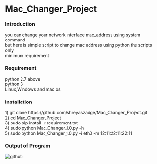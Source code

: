 <h1>Mac_Changer_Project</h1>

<h3>Introduction</h3>
you can change your network interface mac_address using system command <br>
but here is simple script to change mac address using python the scripts only <br>
minimum requirement<br>


<h3>Requirement</h3>
python 2.7 above<br>
python 3<br>
Linux,Windows and mac os<br>


<h3>Installation</h3>
1)  git clone  https://github.com/shreyaszadge/Mac_Changer_Project.git<br>
2)  cd Mac_Changer_Project<br>
3)  sudo pip install -r requirement.txt<br>
4)  sudo python Mac_Changer_1.0.py -h<br>
5)  sudo python Mac_Changer_1.0.py -i eth0 -m 12:11:22:11:22:11<br>


<h3>Output of Program</h3> 

![github](https://user-images.githubusercontent.com/68802737/130044861-ac0a214a-3991-41af-97a8-9d4198c083a3.png)

